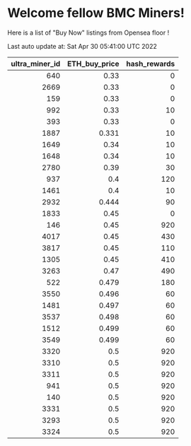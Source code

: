 # Welcome fellow BMC Miners!
Here is a list of "Buy Now" listings from Opensea floor !


Last auto update at: Sat Apr 30 05:41:00 UTC 2022


|   ultra_miner_id |   ETH_buy_price |   hash_rewards |
|-----------------:|----------------:|---------------:|
|              640 |           0.33  |              0 |
|             2669 |           0.33  |              0 |
|              159 |           0.33  |              0 |
|              992 |           0.33  |             10 |
|              393 |           0.33  |              0 |
|             1887 |           0.331 |             10 |
|             1649 |           0.34  |             10 |
|             1648 |           0.34  |             10 |
|             2780 |           0.39  |             30 |
|              937 |           0.4   |            120 |
|             1461 |           0.4   |             10 |
|             2932 |           0.444 |             90 |
|             1833 |           0.45  |              0 |
|              146 |           0.45  |            920 |
|             4017 |           0.45  |            430 |
|             3817 |           0.45  |            110 |
|             1305 |           0.45  |            410 |
|             3263 |           0.47  |            490 |
|              522 |           0.479 |            180 |
|             3550 |           0.496 |             60 |
|             1481 |           0.497 |             60 |
|             3537 |           0.498 |             60 |
|             1512 |           0.499 |             60 |
|             3549 |           0.499 |             60 |
|             3320 |           0.5   |            920 |
|             3310 |           0.5   |            920 |
|             3311 |           0.5   |            920 |
|              941 |           0.5   |            920 |
|              140 |           0.5   |            920 |
|             3331 |           0.5   |            920 |
|             3293 |           0.5   |            920 |
|             3324 |           0.5   |            920 |